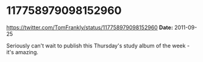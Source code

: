 # 117758979098152960
https://twitter.com/TomFrankly/status/117758979098152960
**Date:** 2011-09-25

Seriously can't wait to publish this Thursday's study album of the week - it's amazing.
